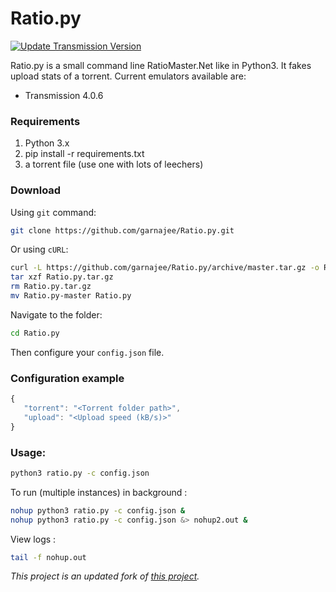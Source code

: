 # Ratio.py

[![Update Transmission Version](https://github.com/garnajee/Ratio.py/actions/workflows/update-transmission-version.yml/badge.svg)](https://github.com/garnajee/Ratio.py/actions/workflows/update-transmission-version.yml)

Ratio.py is a small command line RatioMaster.Net like in Python3. It fakes upload stats of a torrent. 
Current emulators available are:

- Transmission 4.0.6

### Requirements

1. Python 3.x
2. pip install -r requirements.txt
3. a torrent file (use one with lots of leechers)

### Download

Using `git` command:

```bash
git clone https://github.com/garnajee/Ratio.py.git
```

Or using `cURL`:

```bash
curl -L https://github.com/garnajee/Ratio.py/archive/master.tar.gz -o Ratio.py.tar.gz
tar xzf Ratio.py.tar.gz
rm Ratio.py.tar.gz
mv Ratio.py-master Ratio.py
```

Navigate to the folder:

```bash
cd Ratio.py
```

Then configure your `config.json` file.

### Configuration example

```js
{
   "torrent": "<Torrent folder path>",
   "upload": "<Upload speed (kB/s)>"
}
```

### Usage:

```bash
python3 ratio.py -c config.json 
```

To run (multiple instances) in background :

```bash
nohup python3 ratio.py -c config.json &
nohup python3 ratio.py -c config.json &> nohup2.out &
```

View logs :

```bash
tail -f nohup.out
```

*This project is an updated fork of [this project](https://github.com/MisterDaneel/Ratio.py).*

